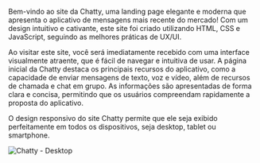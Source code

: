 Bem-vindo ao site da Chatty, uma landing page elegante e moderna que apresenta o aplicativo de mensagens mais recente do mercado! Com um design intuitivo e cativante, este site foi criado utilizando HTML, CSS e JavaScript, seguindo as melhores práticas de UX/UI.

Ao visitar este site, você será imediatamente recebido com uma interface visualmente atraente, que é fácil de navegar e intuitiva de usar. A página inicial da Chatty destaca os principais recursos do aplicativo, como a capacidade de enviar mensagens de texto, voz e vídeo, além de recursos de chamada e chat em grupo. As informações são apresentadas de forma clara e concisa, permitindo que os usuários compreendam rapidamente a proposta do aplicativo.

O design responsivo do site Chatty permite que ele seja exibido perfeitamente em todos os dispositivos, seja desktop, tablet ou smartphone.

![Chatty - Desktop](https://user-images.githubusercontent.com/122912715/224345910-cc2cc67e-c007-416b-9ac6-17f8dfbc571c.png)

